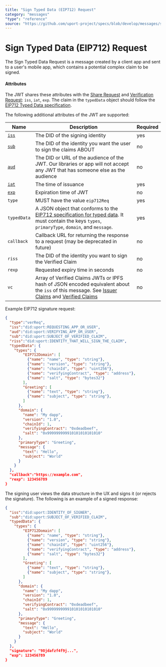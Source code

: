 ```yaml
---
title: "Sign Typed Data (EIP712) Request"
category: "messages"
"type": "reference"
source: "https://github.com/uport-project/specs/blob/develop/messages/signtypeddata.md"
---
```


# Sign Typed Data (EIP712) Request

The Sign Typed Data Request is a message created by a client app and sent to a user's mobile app, which contains a potential complex claim to be signed. 


#### Attributes

The JWT shares these attributes with the [Share Request](sharereq.md) and [Verification Request](verificationreq.md): `iss`, `iat`, `exp`. The claim in the `typedData` object should follow the [EIP712 Typed Data specification](https://eips.ethereum.org/EIPS/eip-712).

The following additional attributes of the JWT are supported:

Name | Description | Required
---- | ----------- | --------
[`iss`](https://tools.ietf.org/html/rfc7519#section-4.1.1) | The DID of the signing identity| yes
[`sub`](https://tools.ietf.org/html/rfc7519#section-4.1.2) | The DID of the identity you want the user to sign the claims ABOUT | no
[`aud`](https://tools.ietf.org/html/rfc7519#section-4.1.3) | The DID or URL of the audience of the JWT. Our libraries or app will not accept any JWT that has someone else as the audience| no
[`iat`](https://tools.ietf.org/html/rfc7519#section-4.1.6) | The time of issuance | yes
[`exp`](https://tools.ietf.org/html/rfc7519#section-4.1.4) | Expiration time of JWT | no
`type` | MUST have the value `eip712Req` | yes
`typedData` | A JSON object that conforms to the [EIP712 specification for typed data](https://eips.ethereum.org/EIPS/eip-712). It must contain the keys `types`, `primaryType`, `domain`, and `message`. | yes
`callback` | Callback URL for returning the response to a request (may be deprecated in future) | no
`riss` | The DID of the identity you want to sign the Verified Claim | no
`rexp` | Requested expiry time in seconds | no
`vc` | Array of Verified Claims JWTs or IPFS hash of JSON encoded equivalent about the `iss` of this message. See [Issuer Claims](/messages/claims.md) and [Verified Claims](/messages/verification.md) | no


Example EIP712 signature request:

```json
{
  "type":"verReq",
  "iss":"did:uport:REQUESTING_APP_OR_USER",
  "aud":"did:uport:VERIFYING_APP_OR_USER",
  "sub":"did:uport:SUBJECT_OF_VERIFIED_CLAIM",
  "riss":"did:uport:IDENTITY_THAT_WILL_SIGN_THE_CLAIM",
  "typedData": {
    "types": {
        "EIP712Domain": [
          {"name": "name", "type": "string"},
          {"name": "version", "type": "string"},
          {"name": "chainId", "type": "uint256"},
          {"name": "verifyingContract", "type": "address"},
          {"name": "salt", "type": "bytes32"}
        ],
        "Greeting": [
          {"name": "text", "type": "string"},
          {"name": "subject", "type": "string"},
        ]
      },
      "domain": {
        "name": "My dapp", 
        "version": "1.0", 
        "chainId": 1, 
        "verifyingContract": "0xdeadbeef",
        "salt": "0x999999999910101010101010"
      },
      "primaryType": "Greeting",
      "message": {
        "text": "Hello",
        "subject": "World"
      }
    }
  },
  "callback":"https://example.com",
  "rexp": 123456789
}
```

The signing user views the data structure in the UX and signs it (or rejects the signature). The following is an example of a signed response:

```json
{
  "iss":"did:uport:IDENTITY_OF_SIGNER",
  "sub":"did:uport:SUBJECT_OF_VERIFIED_CLAIM",
  "typedData": {
    "types": {
        "EIP712Domain": [
          {"name": "name", "type": "string"},
          {"name": "version", "type": "string"},
          {"name": "chainId", "type": "uint256"},
          {"name": "verifyingContract", "type": "address"},
          {"name": "salt", "type": "bytes32"}
        ],
        "Greeting": [
          {"name": "text", "type": "string"},
          {"name": "subject", "type": "string"},
        ]
      },
      "domain": {
        "name": "My dapp", 
        "version": "1.0", 
        "chainId": 1, 
        "verifyingContract": "0xdeadbeef",
        "salt": "0x999999999910101010101010"
      },
      "primaryType": "Greeting",
      "message": {
        "text": "Hello",
        "subject": "World"
      }
    }
  },
  "signature": "98jdafzf4f9j...",
  "exp": 123456789
}
```
